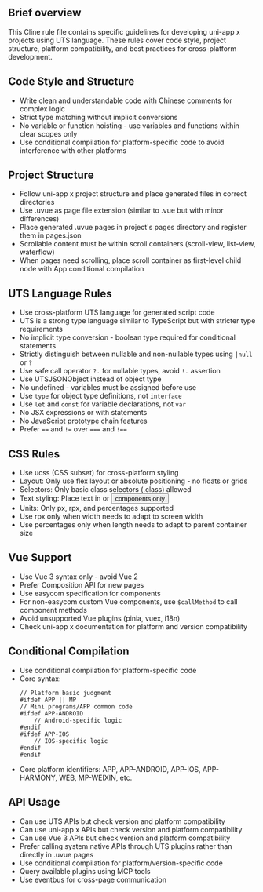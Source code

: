 ## Brief overview
This Cline rule file contains specific guidelines for developing uni-app x projects using UTS language. These rules cover code style, project structure, platform compatibility, and best practices for cross-platform development.

## Code Style and Structure
- Write clean and understandable code with Chinese comments for complex logic
- Strict type matching without implicit conversions
- No variable or function hoisting - use variables and functions within clear scopes only
- Use conditional compilation for platform-specific code to avoid interference with other platforms

## Project Structure
- Follow uni-app x project structure and place generated files in correct directories
- Use .uvue as page file extension (similar to .vue but with minor differences)
- Place generated .uvue pages in project's pages directory and register them in pages.json
- Scrollable content must be within scroll containers (scroll-view, list-view, waterflow)
- When pages need scrolling, place scroll container as first-level child node with App conditional compilation

## UTS Language Rules
- Use cross-platform UTS language for generated script code
- UTS is a strong type language similar to TypeScript but with stricter type requirements
- No implicit type conversion - boolean type required for conditional statements
- Strictly distinguish between nullable and non-nullable types using `|null` or `?`
- Use safe call operator `?.` for nullable types, avoid `!.` assertion
- Use UTSJSONObject instead of object type
- No undefined - variables must be assigned before use
- Use `type` for object type definitions, not `interface`
- Use `let` and `const` for variable declarations, not `var`
- No JSX expressions or with statements
- No JavaScript prototype chain features
- Prefer `==` and `!=` over `===` and `!==`

## CSS Rules
- Use ucss (CSS subset) for cross-platform styling
- Layout: Only use flex layout or absolute positioning - no floats or grids
- Selectors: Only basic class selectors (.class) allowed
- Text styling: Place text in <text> or <button> components only
- Units: Only px, rpx, and percentages supported
- Use rpx only when width needs to adapt to screen width
- Use percentages only when length needs to adapt to parent container size

## Vue Support
- Use Vue 3 syntax only - avoid Vue 2
- Prefer Composition API for new pages
- Use easycom specification for components
- For non-easycom custom Vue components, use `$callMethod` to call component methods
- Avoid unsupported Vue plugins (pinia, vuex, i18n)
- Check uni-app x documentation for platform and version compatibility

## Conditional Compilation
- Use conditional compilation for platform-specific code
- Core syntax:
  ```
  // Platform basic judgment
  #ifdef APP || MP
  // Mini programs/APP common code
  #ifdef APP-ANDROID
      // Android-specific logic
  #endif
  #ifdef APP-IOS
      // IOS-specific logic
  #endif
  #endif
  ```
- Core platform identifiers: APP, APP-ANDROID, APP-IOS, APP-HARMONY, WEB, MP-WEIXIN, etc.

## API Usage
- Can use UTS APIs but check version and platform compatibility
- Can use uni-app x APIs but check version and platform compatibility
- Can use Vue 3 APIs but check version and platform compatibility
- Prefer calling system native APIs through UTS plugins rather than directly in .uvue pages
- Use conditional compilation for platform/version-specific code
- Query available plugins using MCP tools
- Use eventbus for cross-page communication
